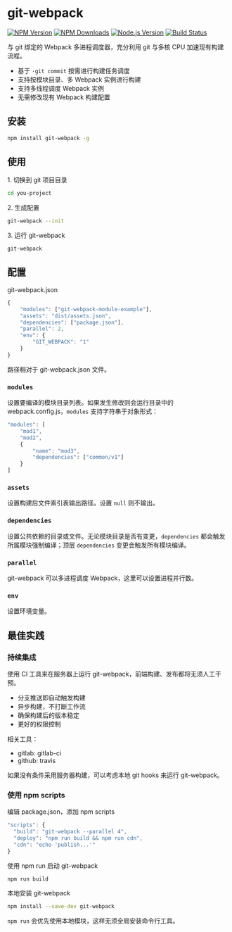 # git-webpack

[![NPM Version][npm-image]][npm-url]
[![NPM Downloads][downloads-image]][downloads-url]
[![Node.js Version][node-version-image]][node-version-url]
[![Build Status][travis-ci-image]][travis-ci-url]

与 git 绑定的 Webpack 多进程调度器，充分利用 git 与多核 CPU 加速现有构建流程。

* 基于 `·git commit` 按需进行构建任务调度
* 支持按模块目录、多 Webpack 实例进行构建
* 支持多线程调度 Webpack 实例
* 无需修改现有 Webpack 构建配置

## 安装

```bash
npm install git-webpack -g
```

## 使用

1\. 切换到 git 项目目录

```bash
cd you-project
```

2\. 生成配置

```bash
git-webpack --init
```

3\. 运行 git-webpack

```bash
git-webpack
```

## 配置

git-webpack.json

```javascript
{   
    "modules": ["git-webpack-module-example"],
    "assets": "dist/assets.json",
    "dependencies": ["package.json"],
    "parallel": 2,
    "env": {
        "GIT_WEBPACK": "1"
    }
}
```

路径相对于 git-webpack.json 文件。

### `modules`

设置要编译的模块目录列表。如果发生修改则会运行目录中的 webpack.config.js，`modules` 支持字符串于对象形式：

```javascript 
"modules": [
    "mod1",
    "mod2",
    {
        "name": "mod3",
        "dependencies": ["common/v1"]
    }
]
```

### `assets`

设置构建后文件索引表输出路径。设置 `null` 则不输出。

### `dependencies`

设置公共依赖的目录或文件。无论模块目录是否有变更，`dependencies` 都会触发所属模块强制编译；顶层 `dependencies` 变更会触发所有模块编译。

### `parallel`

git-webpack 可以多进程调度 Webpack，这里可以设置进程并行数。

### `env`

设置环境变量。

## 最佳实践

### 持续集成

使用 CI 工具来在服务器上运行 git-webpack，前端构建、发布都将无须人工干预。

* 分支推送即自动触发构建
* 异步构建，不打断工作流
* 确保构建后的版本稳定
* 更好的权限控制

相关工具：

* gitlab: gitlab-ci
* github: travis

如果没有条件采用服务器构建，可以考虑本地 git hooks 来运行 git-webpack。

### 使用 npm scripts

编辑 package.json，添加 npm scripts

```javascript
"scripts": {
  "build": "git-webpack --parallel 4",
  "deploy": "npm run build && npm run cdn",
  "cdn": "echo 'publish...'"
}
```

使用 npm run 启动 git-webpack

```bash
npm run build
```

本地安装 git-webpack

```bash
npm install --save-dev git-webpack
```

`npm run` 会优先使用本地模块，这样无须全局安装命令行工具。



[npm-image]: https://img.shields.io/npm/v/git-webpack.svg
[npm-url]: https://npmjs.org/package/git-webpack
[node-version-image]: https://img.shields.io/node/v/git-webpack.svg
[node-version-url]: http://nodejs.org/download/
[downloads-image]: https://img.shields.io/npm/dm/git-webpack.svg
[downloads-url]: https://npmjs.org/package/git-webpack
[travis-ci-image]: https://travis-ci.org/aui/git-webpack.svg?branch=master
[travis-ci-url]: https://travis-ci.org/aui/git-webpack